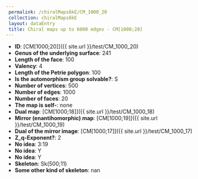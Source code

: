 ```yaml
--- 
 permalink: /chiralMaps6kE/CM_1000_20 
 collection: chiralMaps6kE
 layout: dataEntry
 title: Chiral maps up to 6000 edges - CM[1000;20]
---
```


- **ID**: [CM[1000;20]]({{ site.url }}/test/CM_1000_20)
- **Genus of the underlying surface**: 241
- **Length of the face**: 100
- **Valency**: 4
- **Length of the Petrie polygon**: 100
- **Is the automorphism group solvable?**: S
- **Number of vertices**: 500
- **Number of edges**: 1000
- **Number of faces**: 20
- **The map is self-**: none
- **Dual map**: [CM[1000;18]]({{ site.url }}/test/CM_1000_18)
- **Mirror (enantihomorphic) map**: [CM[1000;19]]({{ site.url }}/test/CM_1000_19)
- **Dual of the mirror image**: [CM[1000;17]]({{ site.url }}/test/CM_1000_17)
- **Z_q-Exponent?**: 2
- **No idea**:  3:19
- **No idea**: Y
- **No idea**: Y
- **Skeleton**: Sk(500;11)
- **Some other kind of skeleton**: nan

